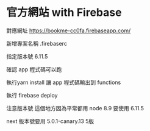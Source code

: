 # 官方網站 with Firebase

對應網址
https://bookme-cc0fa.firebaseapp.com/

新增專案名稱
.firebaserc

指定版本號
6.11.5

確認 app 程式碼可以跑

執行yarn install 讓 app 程式碼輸出到 functions

執行 firebase deploy

注意版本號 這個地方因為平常都用 node 8.9 要使用 6.11.5

next 版本號要用 5.0.1-canary.13 5版 
 

